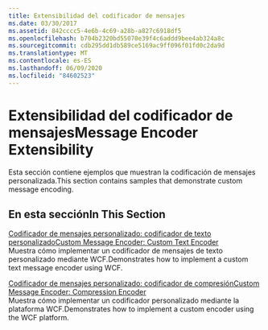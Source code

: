 ```yaml
---
title: Extensibilidad del codificador de mensajes
ms.date: 03/30/2017
ms.assetid: 842cccc5-4e6b-4c69-a28b-a827c6918df5
ms.openlocfilehash: b704b2320bd55070e39f4c6addd9bee4ab324a8c
ms.sourcegitcommit: cdb295dd1db589ce5169ac9ff096f01fd0c2da9d
ms.translationtype: MT
ms.contentlocale: es-ES
ms.lasthandoff: 06/09/2020
ms.locfileid: "84602523"
---
```

# <a name="message-encoder-extensibility"></a><span data-ttu-id="4f6a9-102">Extensibilidad del codificador de mensajes</span><span class="sxs-lookup"><span data-stu-id="4f6a9-102">Message Encoder Extensibility</span></span>
<span data-ttu-id="4f6a9-103">Esta sección contiene ejemplos que muestran la codificación de mensajes personalizada.</span><span class="sxs-lookup"><span data-stu-id="4f6a9-103">This section contains samples that demonstrate custom message encoding.</span></span>  
  
## <a name="in-this-section"></a><span data-ttu-id="4f6a9-104">En esta sección</span><span class="sxs-lookup"><span data-stu-id="4f6a9-104">In This Section</span></span>  
 [<span data-ttu-id="4f6a9-105">Codificador de mensajes personalizado: codificador de texto personalizado</span><span class="sxs-lookup"><span data-stu-id="4f6a9-105">Custom Message Encoder: Custom Text Encoder</span></span>](custom-message-encoder-custom-text-encoder.md)  
 <span data-ttu-id="4f6a9-106">Muestra cómo implementar un codificador de mensajes de texto personalizado mediante WCF.</span><span class="sxs-lookup"><span data-stu-id="4f6a9-106">Demonstrates how to implement a custom text message encoder using WCF.</span></span>  
  
 [<span data-ttu-id="4f6a9-107">Codificador de mensajes personalizado: codificador de compresión</span><span class="sxs-lookup"><span data-stu-id="4f6a9-107">Custom Message Encoder: Compression Encoder</span></span>](custom-message-encoder-compression-encoder.md)  
 <span data-ttu-id="4f6a9-108">Muestra cómo implementar un codificador personalizado mediante la plataforma WCF.</span><span class="sxs-lookup"><span data-stu-id="4f6a9-108">Demonstrates how to implement a custom encoder using the WCF platform.</span></span>

